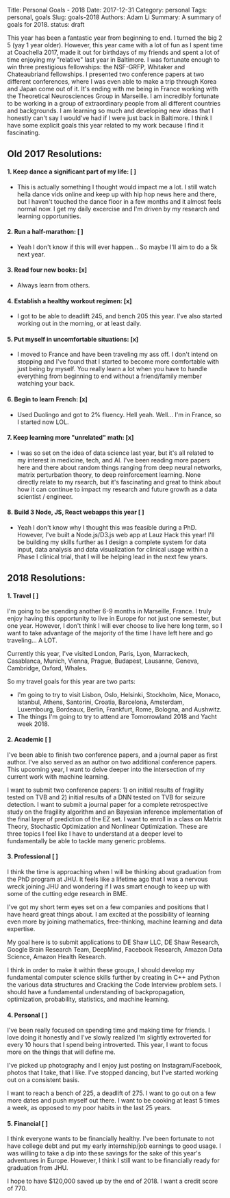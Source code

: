 Title: Personal Goals - 2018
Date: 2017-12-31
Category: personal
Tags: personal, goals
Slug: goals-2018
Authors: Adam Li
Summary: A summary of goals for 2018.
status: draft

This year has been a fantastic year from beginning to end. I turned the big 2 5 (yay 1 year older). However, this year came with a lot of fun as I spent time at Coachella 2017, made it out for birthdays of my friends and spent a lot of time enjoying my "relative" last year in Baltimore. I was fortunate enough to win three prestigious fellowships: the NSF-GRFP, Whitaker and Chateaubriand fellowships. I presented two conference papers at two different conferences, where I was even able to make a trip through Korea and Japan come out of it. It's ending with me being in France working with the Theoretical Neurosciences Group in Marseille. I am incredibly fortunate to be working in a group of extraordinary people from all different countries and backgrounds. I am learning so much and developing new ideas that I honestly can't say I would've had if I were just back in Baltimore. I think I have some explicit goals this year related to my work because I find it fascinating.

## Old 2017 Resolutions:
#### 1. Keep dance a significant part of my life: [ ]
- This is actually something I thought would impact me a lot. I still watch hella dance vids online and keep up with hip hop news here and there, but I haven't touched the dance floor in a few months and it almost feels normal now. I get my daily excercise and I'm driven by my research and learning opportunities.

#### 2. Run a half-marathon: [ ]
- Yeah I don't know if this will ever happen... So maybe I'll aim to do a 5k next year.

#### 3. Read four new books: [x]
- Always learn from others.

#### 4. Establish a healthy workout regimen: [x]
- I got to be able to deadlift 245, and bench 205 this year. I've also started working out in the morning, or at least daily. 

#### 5. Put myself in uncomfortable situations: [x]
- I moved to France and have been traveling my ass off. I don't intend on stopping and I've found that I started to become more comfortable with just being by myself. You really learn a lot when you have to handle everything from beginning to end without a friend/family member watching your back.

#### 6. Begin to learn French: [x]
- Used Duolingo and got to 2% fluency. Hell yeah. Well... I'm in France, so I started now LOL.

#### 7. Keep learning more "unrelated" math: [x]
- I was so set on the idea of data science last year, but it's all related to my interest in medicine, tech, and AI. I've been reading more papers here and there about random things ranging from deep neural networks, matrix perturbation theory, to deep reinforcement learning. None directly relate to my rsearch, but it's fascinating and great to think about how it can continue to impact my research and future growth as a data scientist / engineer.

#### 8. Build 3 Node, JS, React webapps this year [ ]
- Yeah I don't know why I thought this was feasible during a PhD. However, I've built a Node.js/D3.js web app at Lauz Hack this year! I'll be building my skills further as I design a complete system for data input, data analysis and data visualization for clinical usage within a Phase I clinical trial, that I will be helping lead in the next few years.

## 2018 Resolutions:
#### 1. Travel [ ]
I'm going to be spending another 6-9 months in Marseille, France. I truly enjoy having this opportunity to live in Europe for not just one semester, but one year. However, I don't think I will ever choose to live here long term, so I want to take advantage of the majority of the time I have left here and go traveling... A LOT. 

Currently this year, I've visited London, Paris, Lyon, Marrackech, Casablanca, Munich, Vienna, Prague, Budapest, Lausanne, Geneva, Cambridge, Oxford, Whales. 

So my travel goals for this year are two parts:
- I'm going to try to visit Lisbon, Oslo, Helsinki, Stockholm, Nice, Monaco, Istanbul, Athens, Santorini, Croatia, Barcelona, Amsterdam, Luxembourg, Bordeaux, Berlin, Frankfurt, Rome, Bologna, and Aushwitz.
- The things I'm going to try to attend are Tomorrowland 2018 and Yacht week 2018.

#### 2. Academic [ ]
I've been able to finish two conference papers, and a journal paper as first author. I've also served as an author on two additional conference papers. This upcoming year, I want to delve deeper into the intersection of my current work with machine learning. 

I want to submit two conference papers: 1) on initial results of fragility tested on TVB and 2) initial results of a DNN tested on TVB for seizure detection. I want to submit a journal paper for a complete retrospective study on the fragility algorithm and an Bayesian inference implementation of the final layer of prediction of the EZ set. I want to enroll in a class on Matrix Theory, Stochastic Optimization and Nonlinear Optimization. These are three topics I feel like I have to understand at a deeper level to fundamentally be able to tackle many generic problems.

#### 3. Professional [ ]
I think the time is approaching when I will be thinking about graduation from the PhD program at JHU. It feels like a lifetime ago that I was a nervous wreck joining JHU and wondering if I was smart enough to keep up with some of the cutting edge research in BME. 

I've got my short term eyes set on a few companies and positions that I have heard great things about. I am excited at the possibility of learning even more by joining mathematics, free-thinking, machine learning and data expertise.

My goal here is to submit applications to DE Shaw LLC, DE Shaw Research, Google Brain Research Team, DeepMind, Facebook Research, Amazon Data Science, Amazon Health Research. 

I think in order to make it within these groups, I should develop my fundamental computer science skills further by creating in C++ and Python the various data structures and Cracking the Code Interview problem sets. I should have a fundamental understanding of backpropagation, optimization, probability, statistics, and machine learning.

#### 4. Personal [ ]
I've been really focused on spending time and making time for friends. I love doing it honestly and I've slowly realized I'm slightly extroverted for every 10 hours that I spend being introverted. This year, I want to focus more on the things that will define me. 

I've picked up photography and I enjoy just posting on Instagram/Facebook, photos that I take, that I like. I've stopped dancing, but I've started working out on a consistent basis. 

I want to reach a bench of 225, a deadlift of 275. I want to go out on a few more dates and push myself out there. I want to be cooking at least 5 times a week, as opposed to my poor habits in the last 25 years.

#### 5. Financial [ ]
I think everyone wants to be financially healthy. I've been fortunate to not have college debt and put my early internship/job earnings to good usage. I was willing to take a dip into these savings for the sake of this year's adventures in Europe. However, I think I still want to be financially ready for graduation from JHU. 

I hope to have $120,000 saved up by the end of 2018. I want a credit score of 770. 
